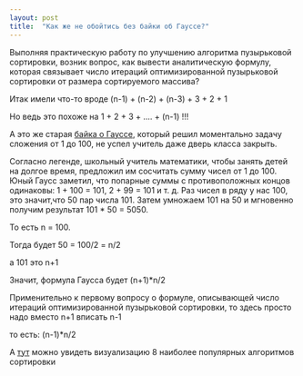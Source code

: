 ```yaml
---
layout: post
title:  "Как же не обойтись без байки об Гауссе?"
---
```

Выполняя практическую работу по улучшению алгоритма пузырьковой сортировки, возник вопрос, как вывести аналитическую формулу, которая связывает число итераций оптимизированной пузырьковой сортировки от размера сортируемого массива?

Итак имели что-то вроде (n-1) + (n-2) + (n-3) + 3 + 2 + 1

Но ведь это похоже на 1 + 2 + 3 + .... + (n-1) !!!

А это же старая [байка о Гауссе](https://betterexplained.com/articles/techniques-for-adding-the-numbers-1-to-100/), который решил моментально задачу сложения от 1 до 100, не успел учитель даже дверь класса закрыть.

Согласно легенде, школьный учитель математики, чтобы занять детей на долгое время, предложил им сосчитать сумму чисел от 1 до 100. Юный Гаусс заметил, что попарные суммы с противоположных концов одинаковы:
1 + 100 = 101,
2 + 99 = 101 и т. д.
Раз чисел в ряду у нас 100, это значит,что 50 пар числа 101. Затем умножаем 101 на 50 и мгновенно получим результат 101 * 50 = 5050.

То есть  n = 100.

Тогда будет 50 = 100/2 = n/2

а 101 это n+1

Значит, формула Гаусса будет (n+1)*n/2

Применительно к первому вопросу о формуле, описывающей число итераций оптимизированной пузырьковой сортировки, то здесь просто надо вместо n+1 вписать n-1

то есть: (n-1)*n/2

А [тут](https://proglib.io/p/sort-gif) можно увидеть визуализацию 8 наиболее популярных алгоритмов сортировки

